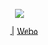 <div align="center">
  <p>
    <img src="https://github-readme-stats.vercel.app/api?username=winks&show_icons=true&icon_color=805AD5&text_color=718096&bg_color=ffffff&hide_title=true&hide_border=true" />
  </p>
  <p>
  <a href ="https://weibo.com/xiaohou0222?is_all=1">
    <img width="16" height="16" src="https://github.com/winks459/winks459/blob/master/img/ic_weibo.svg?sanitize=true" />
    </a>
    |  
    <a href ="https://weibo.com/xiaohou0222?is_all=1">Webo</a>
    
  </p>
</div>
